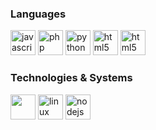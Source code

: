 <p align="center">
</p>

<p align="center">
</p>
<h3>Languages</h3>
<p align="left">
<img src="https://devicons.github.io/devicon/devicon.git/icons/javascript/javascript-original.svg" alt="javascript" width="40" height="40"/> 
<img src="https://www.softexia.com/wp-content/uploads/2017/04/Java-logo.png" alt="php" width="40" height="40"/> 
<img src="https://devicons.github.io/devicon/devicon.git/icons/python/python-original.svg" alt="python" width="40" height="40"/>
<img src="https://www.freeiconspng.com/uploads/c-logo-icon-18.png" alt="html5" width="40" height="40"/> 
<img src="https://devicons.github.io/devicon/devicon.git/icons/html5/html5-original-wordmark.svg" alt="html5" width="40" height="40"/> 
</p>

<h3>Technologies & Systems</h3>
<p align="left">
<img src="https://strattonapps.com/wp-content/uploads/2020/02/flutter-logo-5086DD11C5-seeklogo.com_.png" width="40" height="40"/> 
<img src="https://angular.io/assets/images/logos/angular/angular.png" alt="linux" width="40" height="40"/> 
<img src="https://cdn.worldvectorlogo.com/logos/react.svg" alt="nodejs" width="40" height="40"/> 

